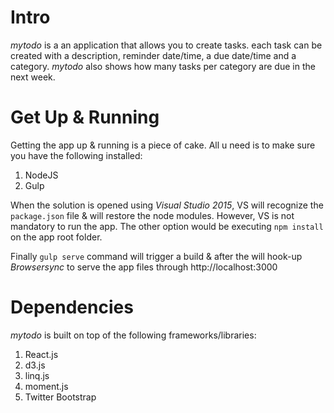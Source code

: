 # Intro
*mytodo* is a an application that allows you to create tasks. each task can be created with a description, reminder date/time, 
a due date/time and a category. *mytodo* also shows how many tasks per category are due in the next week.

# Get Up & Running
Getting the app up & running is a piece of cake. All u need is to make sure you have the following installed:
1. NodeJS
2. Gulp

When the solution is opened using *Visual Studio 2015*, VS will recognize the `package.json` file & will restore the node modules.
However, VS is not mandatory to run the app. The other option would be executing `npm install` on the app root folder.

Finally `gulp serve` command will trigger a build & after the will hook-up *Browsersync* to serve the app files through 
http://localhost:3000

# Dependencies
*mytodo* is built on top of the following frameworks/libraries:
1. React.js
2. d3.js
3. linq.js
4. moment.js
5. Twitter Bootstrap
